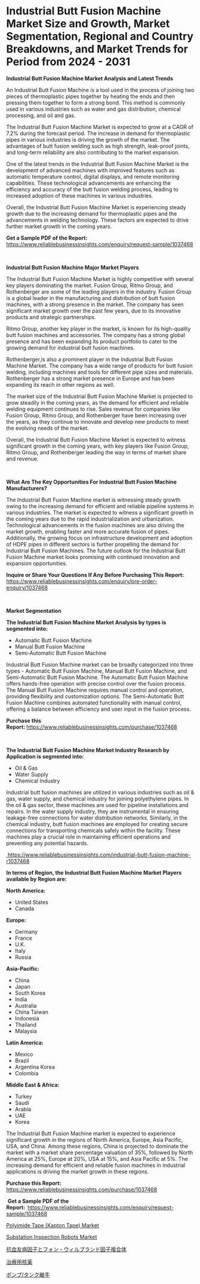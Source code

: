 <p><h1>Industrial Butt Fusion Machine Market Size and Growth, Market Segmentation, Regional and Country Breakdowns, and Market Trends for Period from 2024 -  2031</h1></p><p><strong>Industrial Butt Fusion Machine Market Analysis and Latest Trends</strong></p>
<p><p>An Industrial Butt Fusion Machine is a tool used in the process of joining two pieces of thermoplastic pipes together by heating the ends and then pressing them together to form a strong bond. This method is commonly used in various industries such as water and gas distribution, chemical processing, and oil and gas.</p><p>The Industrial Butt Fusion Machine Market is expected to grow at a CAGR of 7.2% during the forecast period. The increase in demand for thermoplastic pipes in various industries is driving the growth of the market. The advantages of butt fusion welding such as high strength, leak-proof joints, and long-term reliability are also contributing to the market expansion.</p><p>One of the latest trends in the Industrial Butt Fusion Machine Market is the development of advanced machines with improved features such as automatic temperature control, digital displays, and remote monitoring capabilities. These technological advancements are enhancing the efficiency and accuracy of the butt fusion welding process, leading to increased adoption of these machines in various industries.</p><p>Overall, the Industrial Butt Fusion Machine Market is experiencing steady growth due to the increasing demand for thermoplastic pipes and the advancements in welding technology. These factors are expected to drive further market growth in the coming years.</p></p>
<p><strong>Get a Sample PDF of the Report:&nbsp;</strong> <a href="https://www.reliablebusinessinsights.com/enquiry/request-sample/1037468">https://www.reliablebusinessinsights.com/enquiry/request-sample/1037468</a></p>
<p>&nbsp;</p>
<p><strong>Industrial Butt Fusion Machine Major Market Players</strong></p>
<p><p>The Industrial Butt Fusion Machine Market is highly competitive with several key players dominating the market. Fusion Group, Ritmo Group, and Rothenberger are some of the leading players in the industry. Fusion Group is a global leader in the manufacturing and distribution of butt fusion machines, with a strong presence in the market. The company has seen significant market growth over the past few years, due to its innovative products and strategic partnerships.</p><p>Ritmo Group, another key player in the market, is known for its high-quality butt fusion machines and accessories. The company has a strong global presence and has been expanding its product portfolio to cater to the growing demand for industrial butt fusion machines.</p><p>Rothenberger,is also a prominent player in the Industrial Butt Fusion Machine Market. The company has a wide range of products for butt fusion welding, including machines and tools for different pipe sizes and materials. Rothenberger has a strong market presence in Europe and has been expanding its reach in other regions as well.</p><p>The market size of the Industrial Butt Fusion Machine Market is projected to grow steadily in the coming years, as the demand for efficient and reliable welding equipment continues to rise. Sales revenue for companies like Fusion Group, Ritmo Group, and Rothenberger have been increasing over the years, as they continue to innovate and develop new products to meet the evolving needs of the market.</p><p>Overall, the Industrial Butt Fusion Machine Market is expected to witness significant growth in the coming years, with key players like Fusion Group, Ritmo Group, and Rothenberger leading the way in terms of market share and revenue.</p></p>
<p>&nbsp;</p>
<p><strong>What Are The Key Opportunities For Industrial Butt Fusion Machine Manufacturers?</strong></p>
<p><p>The Industrial Butt Fusion Machine market is witnessing steady growth owing to the increasing demand for efficient and reliable pipeline systems in various industries. The market is expected to witness a significant growth in the coming years due to the rapid industrialization and urbanization. Technological advancements in the fusion machines are also driving the market growth, enabling faster and more accurate fusion of pipes. Additionally, the growing focus on infrastructure development and adoption of HDPE pipes in different sectors is further propelling the demand for Industrial Butt Fusion Machines. The future outlook for the Industrial Butt Fusion Machine market looks promising with continued innovation and expansion opportunities.</p></p>
<p><strong>Inquire or Share Your Questions If Any Before Purchasing This Report:</strong> <a href="https://www.reliablebusinessinsights.com/enquiry/pre-order-enquiry/1037468">https://www.reliablebusinessinsights.com/enquiry/pre-order-enquiry/1037468</a></p>
<p>&nbsp;</p>
<p><strong>Market Segmentation</strong></p>
<p><strong>The Industrial Butt Fusion Machine Market Analysis by types is segmented into:</strong></p>
<p><ul><li>Automatic Butt Fusion Machine</li><li>Manual Butt Fusion Machine</li><li>Semi-Automatic Butt Fusion Machine</li></ul></p>
<p><p>Industrial Butt Fusion Machine market can be broadly categorized into three types - Automatic Butt Fusion Machine, Manual Butt Fusion Machine, and Semi-Automatic Butt Fusion Machine. The Automatic Butt Fusion Machine offers hands-free operation with precise control over the fusion process. The Manual Butt Fusion Machine requires manual control and operation, providing flexibility and customization options. The Semi-Automatic Butt Fusion Machine combines automated functionality with manual control, offering a balance between efficiency and user input in the fusion process.</p></p>
<p><strong>Purchase this Report:&nbsp;</strong><a href="https://www.reliablebusinessinsights.com/purchase/1037468">https://www.reliablebusinessinsights.com/purchase/1037468</a></p>
<p>&nbsp;</p>
<p><strong>The Industrial Butt Fusion Machine Market Industry Research by Application is segmented into:</strong></p>
<p><ul><li>Oil & Gas</li><li>Water Supply</li><li>Chemical Industry</li></ul></p>
<p><p>Industrial butt fusion machines are utilized in various industries such as oil & gas, water supply, and chemical industry for joining polyethylene pipes. In the oil & gas sector, these machines are used for pipeline installations and repairs. In the water supply industry, they are instrumental in ensuring leakage-free connections for water distribution networks. Similarly, in the chemical industry, butt fusion machines are employed for creating secure connections for transporting chemicals safely within the facility. These machines play a crucial role in maintaining efficient operations and preventing any potential hazards.</p></p>
<p><a href="https://www.reliablebusinessinsights.com/industrial-butt-fusion-machine-r1037468">&nbsp;https://www.reliablebusinessinsights.com/industrial-butt-fusion-machine-r1037468</a></p>
<p><strong>In terms of Region, the Industrial Butt Fusion Machine Market Players available by Region are:</strong></p>
<p>
    <p> <strong> North America: </strong>
        <ul>
            <li>United States</li>
            <li>Canada</li>
        </ul>
        </p> 
    <p> <strong> Europe: </strong>
        <ul>
            <li>Germany</li>
            <li>France</li>
            <li>U.K.</li>
            <li>Italy</li>
            <li>Russia</li>
        </ul>
        </p> 
    <p> <strong> Asia-Pacific: </strong>
        <ul>
            <li>China</li>
            <li>Japan</li>
            <li>South Korea</li>
            <li>India</li>
            <li>Australia</li>
            <li>China Taiwan</li>
            <li>Indonesia</li>
            <li>Thailand</li>
            <li>Malaysia</li>
        </ul>
        </p> 
    <p> <strong> Latin America: </strong>
        <ul>
            <li>Mexico</li>
            <li>Brazil</li>
            <li>Argentina Korea</li>
            <li>Colombia</li>
        </ul>
        </p> 
    <p> <strong> Middle East & Africa: </strong>
        <ul>
            <li>Turkey</li>
            <li>Saudi</li>
            <li>Arabia</li>
            <li>UAE</li>
            <li>Korea</li>
        </ul>
    </p>
    </p>
<p><p>The Industrial Butt Fusion Machine market is expected to experience significant growth in the regions of North America, Europe, Asia Pacific, USA, and China. Among these regions, China is projected to dominate the market with a market share percentage valuation of 35%, followed by North America at 25%, Europe at 20%, USA at 15%, and Asia Pacific at 5%. The increasing demand for efficient and reliable fusion machines in industrial applications is driving the market growth in these regions.</p></p>
<p><strong>Purchase this Report: </strong><a href="https://www.reliablebusinessinsights.com/purchase/1037468">https://www.reliablebusinessinsights.com/purchase/1037468</a></p>
<p>&nbsp;<strong>Get a Sample PDF of the Report:&nbsp;&nbsp;</strong><a href="https://www.reliablebusinessinsights.com/enquiry/request-sample/1037468">https://www.reliablebusinessinsights.com/enquiry/request-sample/1037468</a></p>
<p><strong></strong></p>
<p><p><a href="https://github.com/marthawweekle/Market-Research-Report-List-1/blob/main/polyimide-tape-kapton-tape-market.md">Polyimide Tape (Kapton Tape) Market</a></p><p><a href="https://github.com/HenrietteMills1/Market-Research-Report-List-1/blob/main/substation-inspection-robots-market.md">Substation Inspection Robots Market</a></p><p><a href="https://medium.com/@attyourniture/%E3%82%A2%E3%83%B3%E3%83%81%E3%83%98%E3%83%A2%E3%83%95%E3%82%A3%E3%83%AA%E3%82%A2%E5%9B%A0%E5%AD%90%E3%81%8A%E3%82%88%E3%81%B3%E3%83%95%E3%82%A9%E3%83%B3-%E3%82%A6%E3%82%A3%E3%83%AB%E3%83%96%E3%83%A9%E3%83%B3%E3%83%89%E5%9B%A0%E5%AD%90%E8%A4%87%E5%90%88%E4%BD%93%E5%B8%82%E5%A0%B4%E8%A6%8F%E6%A8%A1-cagr-%E3%83%88%E3%83%AC%E3%83%B3%E3%83%89-2024-2030-1d586d60ca71">抗血友病因子とフォン・ウィルブランド因子複合体</a></p><p><a href="https://medium.com/@demarcuskuhlman/%E7%99%82%E6%B3%95%E7%94%A8%E6%A0%B8%E5%8C%BB%E8%96%AC%E5%93%81%E5%B8%82%E5%A0%B4%E3%83%AC%E3%83%9D%E3%83%BC%E3%83%88%E3%81%AF-%E3%81%93%E3%81%AE%E5%B8%82%E5%A0%B4%E3%81%AE%E6%9C%80%E6%96%B0%E3%83%88%E3%83%AC%E3%83%B3%E3%83%89%E3%81%A8%E6%88%90%E9%95%B7%E6%A9%9F%E4%BC%9A%E3%82%92%E6%98%8E%E3%82%89%E3%81%8B%E3%81%AB%E3%81%97%E3%81%BE%E3%81%99-75461fcf9e9e">治療用核薬</a></p><p><a href="https://github.com/roulaayoub-saad/Market-Research-Report-List-1/blob/main/800395188091.md">ポンプ/タンク継手</a></p></p>